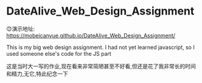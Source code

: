# DateAlive_Web_Design_Assignment #

😊演示地址: https://mobeicanyue.github.io/DateAlive_Web_Design_Assignment/

This is my big web design assignment.
I had not yet learned javascript, so I used someone else's code for the JS part

这是当时大一写的作业,现在看来非常简陋甚至不好看,但还是花了我非常长的时间和精力,无它,特此纪念一下
